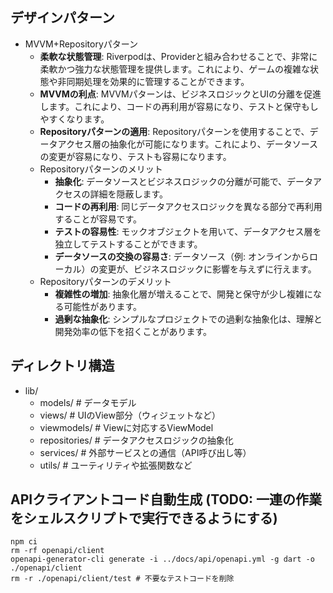 ## デザインパターン
- MVVM+Repositoryパターン 
  - **柔軟な状態管理**: Riverpodは、Providerと組み合わせることで、非常に柔軟かつ強力な状態管理を提供します。これにより、ゲームの複雑な状態や非同期処理を効果的に管理することができます。
  - **MVVMの利点**: MVVMパターンは、ビジネスロジックとUIの分離を促進します。これにより、コードの再利用が容易になり、テストと保守もしやすくなります。
  - **Repositoryパターンの適用**: Repositoryパターンを使用することで、データアクセス層の抽象化が可能になります。これにより、データソースの変更が容易になり、テストも容易になります。
  - Repositoryパターンのメリット
    - **抽象化**: データソースとビジネスロジックの分離が可能で、データアクセスの詳細を隠蔽します。
    - **コードの再利用**: 同じデータアクセスロジックを異なる部分で再利用することが容易です。
    - **テストの容易性**: モックオブジェクトを用いて、データアクセス層を独立してテストすることができます。
    - **データソースの交換の容易さ**: データソース（例: オンラインからローカル）の変更が、ビジネスロジックに影響を与えずに行えます。
  - Repositoryパターンのデメリット
    - **複雑性の増加**: 抽象化層が増えることで、開発と保守が少し複雑になる可能性があります。
    - **過剰な抽象化**: シンプルなプロジェクトでの過剰な抽象化は、理解と開発効率の低下を招くことがあります。
## ディレクトリ構造
- lib/
  - models/           # データモデル
  - views/            # UIのView部分（ウィジェットなど）
  - viewmodels/       # Viewに対応するViewModel
  - repositories/     # データアクセスロジックの抽象化
  - services/         # 外部サービスとの通信（API呼び出し等）
  - utils/            # ユーティリティや拡張関数など

## APIクライアントコード自動生成 (TODO: 一連の作業をシェルスクリプトで実行できるようにする)
```console
npm ci
rm -rf openapi/client
openapi-generator-cli generate -i ../docs/api/openapi.yml -g dart -o ./openapi/client
rm -r ./openapi/client/test # 不要なテストコードを削除
```